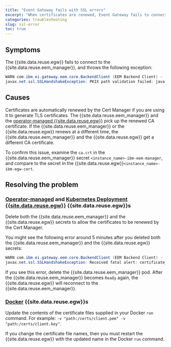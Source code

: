 ```yaml
---
title: "Event Gateway fails with SSL errors"
excerpt: "When certificates are renewed, Event Gateway fails to connect to Event Endpoint Manager with `PKIX path validation failed` error."
categories: troubleshooting
slug: ssl-error
toc: true
---
```


## Symptoms

<!-- DRAFT COMMENT: This topic needs updating to consider users with custom manager certs. -->

The {{site.data.reuse.egw}} fails to connect to the {{site.data.reuse.eem_manager}}, and throws the following exception:

```java
WARN com.ibm.ei.gateway.eem.core.BackendClient (EEM Backend Client) - [lambda$checkData$15:293] Error updating resources from https://<eem-manager-gateway-route>/clusters : Failed to create SSL connection
javax.net.ssl.SSLHandshakeException: PKIX path validation failed: java.security.cert.CertPathValidatorException: Path does not chain with any of the trust anchors
```

## Causes

Certificates are automatically renewed by the Cert Manager if you are using it to generate TLS certificates. The {{site.data.reuse.eem_manager}} and the [operator-managed {{site.data.reuse.egw}}](../../installing/install-gateway#operator-managed-gateways) pick up the renewed CA certificate. If the {{site.data.reuse.eem_manager}} or the {{site.data.reuse.egw}} renews at a different time, the {{site.data.reuse.eem_manager}} and the {{site.data.reuse.egw}} get a different CA certificate. 

To confirm this issue, examine the `ca.crt` in the {{site.data.reuse.eem_manager}} secret `<instance_name>-ibm-eem-manager`, and compare to the secret in the {{site.data.reuse.egw}}`<instance_name>-ibm-egw-cert`.


## Resolving the problem

### [Operator-managed](../../installing/install-gateway#operator-managed-gateways) and [Kubernetes Deployment {{site.data.reuse.egw}}](../../installing/install-gateway#remote-gateways) {{site.data.reuse.egw}}s

Delete both the {{site.data.reuse.eem_manager}} and the {{site.data.reuse.egw}} secrets to allow the certificates to be renewed by the Cert Manager.

You might see the following error around 5 minutes after you deleted both the {{site.data.reuse.eem_manager}} and the {{site.data.reuse.egw}} secrets:

```java
WARN com.ibm.ei.gateway.eem.core.BackendClient (EEM Backend Client) - [lambda$checkData$15:293] Error updating resources from https://quick-start-manager-ibm-eem-gateway-eim.apps.tag.cp.fyre.ibm.com/clusters : javax.net.ssl.SSLHandshakeException: Received fatal alert: certificate_unknown
javax.net.ssl.SSLHandshakeException: Received fatal alert: certificate_unknown
```

If you see this error, delete the {{site.data.reuse.eem_manager}} pod. After the {{site.data.reuse.eem_manager}} becomes `Ready` again, the {{site.data.reuse.egw}} will reconnect to the {{site.data.reuse.eem_manager}}.

### [Docker](../../installing/install-gateway#remote-gateways) {{site.data.reuse.egw}}s

Update the contents of the certificate files supplied in your Docker `run` command. For example:   `-v "path:/certs/client.pem" -v "path:/certs/client.key"`.

If you change the certificate file names, then you must restart the {{site.data.reuse.egw}} with the updated name in the Docker `run` command.




